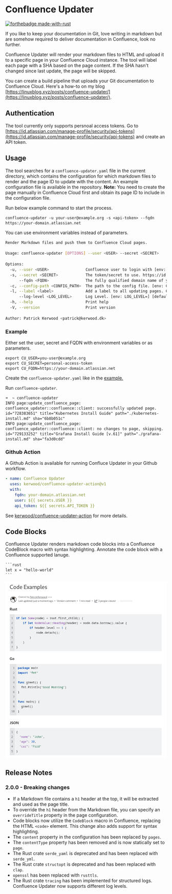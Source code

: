 # Confluence Updater

[![forthebadge made-with-rust](http://ForTheBadge.com/images/badges/made-with-rust.svg)](https://www.rust-lang.org/)

If you like to keep your documentation in Git, love writing in markdown but are somehow required to deliver documentation in Confluence, look no further.

Confluence Updater will render your markdown files to HTML and upload it to a specific page in your Confluence Cloud instance. The tool will label each page with a SHA based on the page content. If the SHA hasn't changed since last update, the page will be skipped.

You can create a build pipeline that uploads your Git documentation to Confluence Cloud. Here's a how-to on my blog [https://linuxblog.xyz/posts/confluence-updater/](https://linuxblog.xyz/posts/confluence-updater/).

## Authentication
The tool currently only supports persnoal access tokens. 
Go to [https://id.atlassian.com/manage-profile/security/api-tokens](https://id.atlassian.com/manage-profile/security/api-tokens) and create an API token.

## Usage
The tool searches for a `confluence-updater.yaml` file in the current directory, which contains the configuration for which markdown files to render and the page ID to update with the content. An example configuration file is available in the repository. **Note:** You need to create the page manually in Confluence Cloud first and obtain its page ID to include in the configuration file.

Run below example command to start the process.

```
confluence-updater -u your-user@example.org -s <api-token> --fqdn https://your-domain.atlassian.net
```

You can use environment variables instead of parameters.

```sh
Render Markdown files and push them to Confluence Cloud pages.

Usage: confluence-updater [OPTIONS] --user <USER> --secret <SECRET>

Options:
  -u, --user <USER>                Confluence user to login with [env: CU_USER=]
  -s, --secret <SECRET>            The token/secret to use. https://id.atlassian.com/manage-profile/security/api-tokens [env: CU_SECRET=]
      --fqdn <FQDN>                The fully qualified domain name of your Atlassian Cloud. [env: CU_FQDN=]
  -c, --config-path <CONFIG_PATH>  The path to the config file. [env: CU_CONFIG_PATH=] [default: ./confluence-updater.yaml]
  -l, --label <label>              Add a label to all updating pages. Can be used multiple times.
      --log-level <LOG_LEVEL>      Log Level. [env: LOG_LEVEL=] [default: info] [possible values: trace, debug, info, warn, error]
  -h, --help                       Print help
  -V, --version                    Print version

Author: Patrick Kerwood <patrick@kerwood.dk>
```

### Example

Either set the user, secret and FQDN with environment variables or as parameters.

```
export CU_USER=you-user@example.org
export CU_SECRET=personal-access-token
export CU_FQDN=https://your-domain.atlassian.net
```

Create the `confluence-updater.yaml` like in the [example.](https://github.com/Kerwood/confluence-updater/blob/main/confluence-updater.yaml)

Run `confluence-updater`.

```
➜  ~ confluence-updater
INFO page:update_confluence_page: confluence_updater::confluence::client: successfully updated page. id="728383651" title="Kubernetes Install Guide" path="./kubernetes-install.md" sha="6b8b051c"
INFO page:update_confluence_page: confluence_updater::confluence::client: no changes to page, skipping. id="729133252" title="Grafana Install Guide [v.61]" path="./grafana-install.md" sha="fa3d0cdd"
```

### Github Action
A Github Action is available for running Confluce Updater in your Github workflow.

```yaml
- name: Confluence Updater
  uses: kerwood/confluence-updater-action@v1
  with:
    fqdn: your-domain.atlassian.net
    user: ${{ secrets.USER }}
    api_token: ${{ secrets.API_TOKEN }}
```
See [kerwood/confluence-updater-action](https://github.com/Kerwood/confluence-updater-action) for more details.

## Code Blocks
Confluence Updater renders markdown code blocks into a Confluence CodeBlock macro with syntax highlighting. Annotate the code block with a Confluence supported lanuge.
````
```rust
let x = "hello-world"
```
````

![code-examples](./images/code-examples.png)

## Release Notes

### 2.0.0 - Breaking changes 
- If a Markdown file contains a `h1` header at the top, it will be extracted and used as the page title.
- To override the `h1` header from the Markdown file, you can specify an `overrideTitle` property in the page configuration.
- Code blocks now utilize the `CodeBlock` macro in Confluence, replacing the HTML `<code>` element. This change also adds support for syntax highlighting.
- The `content` property in the configuration has been replaced by `pages`.
- The `contentType` property has been removed and is now statically set to `page`.
- The Rust crate `serde_yaml` is deprecated and has been replaced with `serde_yml`.
- The Rust crate `structopt` is deprecated and has been replaced with `clap`.
- `openssl` has been replaced with `rusttls`. 
- The Rust crate `tracing` has been implemented for structured logs. Confluence Updater now supports different log levels.
